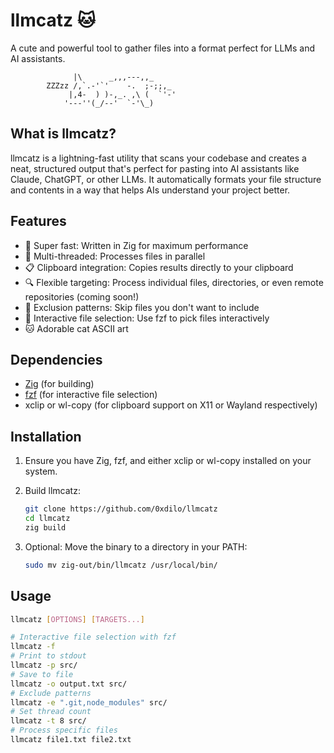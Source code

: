 # llmcatz 🐱
A cute and powerful tool to gather files into a format perfect for LLMs and AI assistants.

                  |\      _,,,---,,_
            ZZZzz /,`.-'`'    -.  ;-;;,_
                 |,4-  ) )-,_. ,\ (  `'-'
                '---''(_/--'  `-'\_) 

## What is llmcatz?
llmcatz is a lightning-fast utility that scans your codebase and creates a neat, structured output that's perfect for pasting into AI assistants like Claude, ChatGPT, or other LLMs. It automatically formats your file structure and contents in a way that helps AIs understand your project better.

## Features
- 🚀 Super fast: Written in Zig for maximum performance
- 🧵 Multi-threaded: Processes files in parallel
- 📋 Clipboard integration: Copies results directly to your clipboard
- 🔍 Flexible targeting: Process individual files, directories, or even remote repositories (coming soon!)
- 🙈 Exclusion patterns: Skip files you don't want to include
- 🔎 Interactive file selection: Use fzf to pick files interactively
- 🐱 Adorable cat ASCII art

## Dependencies
- [Zig](https://ziglang.org/) (for building)
- [fzf](https://github.com/junegunn/fzf) (for interactive file selection)
- xclip or wl-copy (for clipboard support on X11 or Wayland respectively)

## Installation
1. Ensure you have Zig, fzf, and either xclip or wl-copy installed on your system.

2. Build llmcatz:
   ```bash
   git clone https://github.com/0xdilo/llmcatz
   cd llmcatz
   zig build

3. Optional: Move the binary to a directory in your PATH:
    ```bash
    sudo mv zig-out/bin/llmcatz /usr/local/bin/

## Usage
```bash
llmcatz [OPTIONS] [TARGETS...]

# Interactive file selection with fzf
llmcatz -f
# Print to stdout
llmcatz -p src/
# Save to file
llmcatz -o output.txt src/
# Exclude patterns
llmcatz -e ".git,node_modules" src/
# Set thread count
llmcatz -t 8 src/
# Process specific files
llmcatz file1.txt file2.txt

